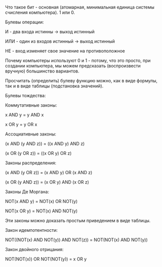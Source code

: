 Что такое бит - основная (атомарная, минимальная единица системы счисления компьютера). 1 или 0.

Булевы операции:

И - два входа истинны -> выход истинный

ИЛИ - один из входов истинный -> выход истинный

НЕ - вход изменяет свое значение на противоположное

Почему компьютеры используют 0 и 1 - потому, что это просто, при создании компьютера, мы можем предсказать (воспроизвести вручную) большинство вариантов.

Просчитать (определить) булеву функцию можно, как в виде формулы, так и в виде таблицы (подстановка значений).

Булевы тождества:

Коммутативные законы:

x AND y = y AND x

x OR y = y OR x

Ассоциативные законы:

(x AND (y AND z)) = ((x AND y) AND z)

(x OR (y OR z)) = ((x OR y) OR z)

Законы распределения:

(x AND (y OR z)) = (x AND y) OR (x AND z)

(x OR (y AND z)) = (x OR y) AND (x OR z)

Законы Де Моргана:

NOT(x AND y) = NOT(x) OR NOT(y)

NOT(x OR y) = NOT(x) AND NOT(y)

Эти законы можно доказать простым приведением в виде таблицы.

Закон идемпотентности:

NOT((NOT(x) AND NOT(y)) AND NOT(z)) = NOT(NOT(x) AND NOT(y))

Закон двойного отрицания:

NOT(NOT(x)) OR NOT(NOT(y)) = x OR y